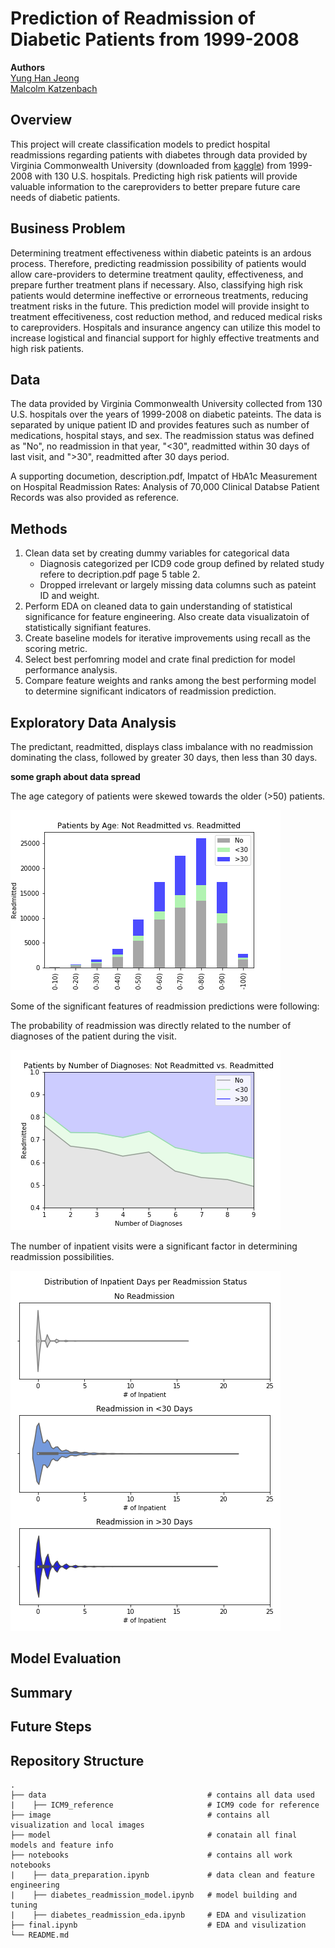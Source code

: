 # Prediction of Readmission of Diabetic Patients from 1999-2008
**Authors** <br>
[Yung Han Jeong](https://github.com/yunghanjeong)<br>
[Malcolm Katzenbach](https://github.com/malcolm206)<br>

## Overview
This project will create classification models to predict hospital readmissions regarding patients with diabetes through data provided by Virginia Commonwealth University (downloaded from [kaggle](https://www.kaggle.com/brandao/diabetes)) from 1999-2008 with 130 U.S. hospitals. Predicting high risk patients will provide valuable information to the careproviders to better prepare future care needs of diabetic patients. 

## Business Problem
Determining treatment effectiveness within diabetic pateints is an ardous process. Therefore, predicting readmission possibility of patients would allow care-providers to determine treatment qaulity, effectiveness, and prepare further treatment plans if necessary. Also, classifying high risk patients would determine ineffective or errorneous treatments, reducing treatment risks in the future. This prediction model will provide insight to treatment effecitiveness, cost reduction method, and reduced medical risks to careproviders. Hospitals and insurance angency can utilize this model to increase logistical and financial support for highly effective treatments and high risk patients.

## Data
The data provided by Virginia Commonwealth University collected from 130 U.S. hospitals over the years of 1999-2008 on diabetic pateints. The data is separated by unique patient ID and provides features such as number of medications, hospital stays, and sex. The readmission status was defined as "No", no readmission in that year, "<30", readmitted within 30 days of last visit, and ">30", readmitted after 30 days period. 

A supporting documetion, description.pdf, Impatct of HbA1c Measurement on Hospital Readmission Rates: Analysis of 70,000 Clinical Databse Patient Records was also provided as reference. 

## Methods

1. Clean data set by creating dummy variables for categorical data 
    - Diagnosis categorized per ICD9 code group defined by related study refere to decription.pdf page 5 table 2.
    - Dropped irrelevant or largely missing data columns such as pateint ID and weight.
2. Perform EDA on cleaned data to gain understanding of statistical significance for feature engineering. Also create data visualizatoin of statistically signifiant features.
3. Create baseline models for iterative improvements using recall as the scoring metric.
4. Select best perfomring model and crate final prediction for model performance analysis.
5. Compare feature weights and ranks among the best performing model to determine significant indicators of readmission prediction. 

## Exploratory Data Analysis

The predictant, readmitted, displays class imbalance with no readmission dominating the class, followed by greater 30 days, then less than 30 days. 

**some graph about data spread**

The age category of patients were skewed towards the older (>50) patients. 

![age_graph](https://github.com/yunghanjeong/diabetic_readmission_prediction/blob/main/image/Age_Readmiited.png?raw=true)

Some of the significant features of readmission predictions were following: 

The probability of readmission was directly related to the number of diagnoses of the patient during the visit. 

![num_diag](https://github.com/yunghanjeong/diabetic_readmission_prediction/blob/main/image/Percentage_NoD_Readmitted.png?raw=true)

The number of inpatient visits were a significant factor in determining readmission possibilities. 

![inpatient](https://github.com/yunghanjeong/diabetic_readmission_prediction/blob/main/image/num_inpatient_violin.png?raw=true)

## Model Evaluation

## Summary

## Future Steps



## Repository Structure
    .
    ├── data                                    # contains all data used
    |    ├── ICM9_reference                     # ICM9 code for reference
    ├── image                                   # contains all visualization and local images
    ├── model                                   # conatain all final models and feature info
    ├── notebooks                               # contains all work notebooks
    |    ├── data_preparation.ipynb             # data clean and feature engineering
    |    ├── diabetes_readmission_model.ipynb   # model building and tuning
    |    ├── diabetes_readmission_eda.ipynb     # EDA and visulization
    ├── final.ipynb                             # EDA and visulization
    └── README.md
